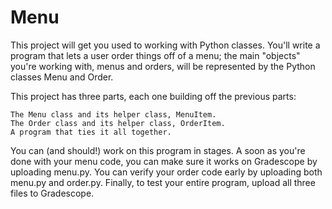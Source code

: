 # Menu
This project will get you used to working with Python classes. You'll write a program that lets a user order things off of a menu; the main "objects" you're working with, menus and orders, will be represented by the Python classes Menu and Order.

This project has three parts, each one building off the previous parts:

    The Menu class and its helper class, MenuItem.
    The Order class and its helper class, OrderItem.
    A program that ties it all together.

You can (and should!) work on this program in stages. A soon as you're done with your menu code, you can make sure it works on Gradescope by uploading menu.py. You can verify your order code early by uploading both menu.py and order.py. Finally, to test your entire program, upload all three files to Gradescope.
